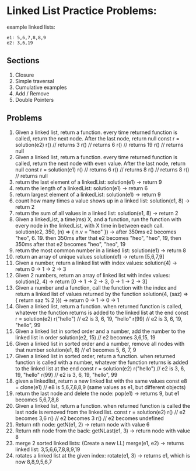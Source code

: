 # Linked List Practice Problems:

example linked lists:
```
e1: 5,6,7,8,8,9
e2: 3,6,19
```

## Sections
1. Closure
2. Simple traversal
3. Cumulative examples
4. Add / Remove
5. Double Pointers

## Problems
1. Given a linked list, return a function. every time returned function is called, return the next node. After the last node, return null
    const r = solution(e2)
    r() // returns 3
    r() // returns 6
    r() // returns 19
    r() // returns null
1. Given a linked list, return a function. every time returned function is called, return the next node with even value. After the last node, return null
    const r = solution(e1)
    r() // returns 6
    r() // returns 8
    r() // returns 8
    r() // returns null
2. return the last element of a linkedList:
  solution(e1) -> return 9
2. return the length of a linkedList:
  solution(e1) -> return 6
2. return largest element of a linkedList:
  solution(e1) -> return 9
2. count how many times a value shows up in a linked list: 
  solution(e1, 8) -> return 2
2. return the sum of all values in a linked list:
  solution(e1, 8) -> return 2
2. Given a linkedList, a time(ms) X, and a function, run the function with every node in the linkedList, with X time in between each call.
    solution(e2, 350, (n) => {
      n.v = "heo"
    }) -> after 350ms e2 becomes "heo", 6. 19. then 350ms after that e2 becomes "heo", "heo", 19, then 350ms after that e2 becomes "heo", "heo", 19
3. return the most common number in a linked list:
  solution(e1) -> return 8
3. return an array of unique values
  solution(e1) -> return [5,6,7,9]
3. Given a number, return a linked list with index values:
  solution(4) -> return 0 -> 1 -> 2 -> 3
3. Given 2 numbers, return an array of linked list with index values:
  solution(2, 4) -> return [0 -> 1 -> 2 -> 3,  0 -> 1 -> 2 -> 3]
4. Given a number and a function, call the function with the index and return a linked list of values returned by the function
    solution(4, (saz) => {
      return saz % 2
    })) -> return 0 -> 1 -> 0 -> 1
4. Given a linked list, return a function. when returned function is called, whatever the function returns is added to the linked list at the end
    const r = solution(e2)
    r("hello") // e2 is 3, 6, 19, "hello"
    r(99) // e2 is 3, 6, 19, "hello", 99
4. Given a linked list in sorted order and a number, add the number to the linked list in order
    solution(e2, 15) // e2 becomes 3,6,15, 19
4. Given a linked list in sorted order and a number, remove all nodes with that number
    solution(e1, 8) // e1 becomes 5, 6, 7, 9
4. Given a linked list in sorted order, return a function. when returned function is called with a number, whatever the function returns is added to the linked list at the end
    const r = solution(e2)
    r("hello") // e2 is 3, 6, 19, "hello"
    r(99) // e2 is 3, 6, 19, "hello", 99
4. given a linkedlist, return a new linked list with the same values
    const e8 = clone(e1) // e8 is 5,6,7,8,8,9 (same values as e1, but different objects)
4. return the last node and delete the node:
    pop(e1) -> returns 9, but e1 becomes 5,6,7,8,8
4. Given a linked list, return a function. when returned function is called the last node is removed from the linked list.
    const r = solution(e2)
    r() // e2 becomes 3,6
    r() // e2 becomes 3
    r() // e2 becomes undefined
5. Return nth node:
    getN(e1, 2) -> return node with value 6
5. Return nth node from the back:
    getNLast(e1, 3) -> return node with value 8
5. merge 2 sorted linked lists: (Create a new LL)
    merge(e1, e2) -> returns linked list: 3,5,6,6,7,8,8,9,19
5. rotates a linked list at the given index:
    rotate(e1, 3) -> returns e1, which is now 8,8,9,5,6,7

